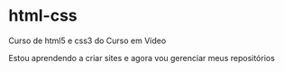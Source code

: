 # html-css
 Curso de html5 e css3 do Curso em Vídeo

 Estou aprendendo a criar sites e agora vou gerenciar meus repositórios
